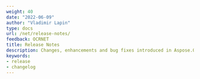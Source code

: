 ```yaml
---
weight: 40
date: "2022-06-09"
author: "Vladimir Lapin"
type: docs
url: /net/release-notes/
feedback: OCRNET
title: Release Notes
description: Changes, enhancements and bug fixes introduced in Aspose.OCR releases.
keywords:
- release
- changelog
---
```

